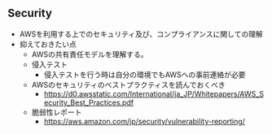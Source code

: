## Security
* AWSを利用する上でのセキュリティ及び、コンプライアンスに関しての理解
* 抑えておきたい点
  * AWSの共有責任モデルを理解する。
  * 侵入テスト
    * 侵入テストを行う時は自分の環境でもAWSへの事前連絡が必要
  * AWSのセキュリティのベストプラクティスを読んでおくべき
    * https://d0.awsstatic.com/International/ja_JP/Whitepapers/AWS_Security_Best_Practices.pdf
  * 脆弱性レポート
    * https://aws.amazon.com/jp/security/vulnerability-reporting/